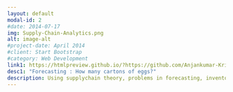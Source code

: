```yaml
---
layout: default
modal-id: 2
#date: 2014-07-17
img: Supply-Chain-Analytics.png
alt: image-alt
#project-date: April 2014
#client: Start Bootstrap
#category: Web Development
link1: https://htmlpreview.github.io/?https://github.com/Anjankumar-Krishnan/anjankumar-krishnan.github.io/blob/main/Comparison%20of%20forecast%20models%20%E2%80%93%20Egg%20Carton%20Weekly%20Demand.html
desc1: "Forecasting : How many cartons of eggs?"
description: Using supplychain theory, problems in forecasting, inventory control, demand aggregation and queuing/capacity utilization are tackled
---
```

